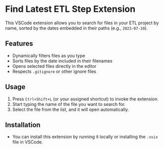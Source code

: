 # Find Latest ETL Step Extension

This VSCode extension allows you to search for files in your ETL project by name, sorted by the dates embedded in their paths (e.g., `2023-07-10`).

## Features

- Dynamically filters files as you type
- Sorts files by the date included in their filenames
- Opens selected files directly in the editor
- Respects `.gitignore` or other ignore files

## Usage

1. Press `Ctrl+Shift+L` (or your assigned shortcut) to invoke the extension.
2. Start typing the name of the file you want to search for.
3. Select the file from the list, and it will open automatically.

## Installation

- You can install this extension by running it locally or installing the `.vsix` file in VSCode.
